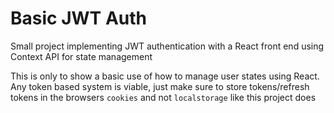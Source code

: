 # Basic JWT Auth
Small project implementing JWT authentication with a React front end using Context API for state management

This is only to show a basic use of how to manage user states using React. Any token based system is viable, just make sure to store tokens/refresh tokens in the browsers ``cookies`` and not ``localstorage`` like this project does
